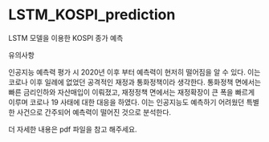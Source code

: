 # LSTM_KOSPI_prediction
LSTM 모델을 이용한 KOSPI 종가 예측

유의사항

인공지능 예측력 평가 시 2020년 이후 부터 예측력이 현저히 떨어짐을 알 수 있다.
이는 코로나 이후 일례에 없었던 공격적인 재정과 통화정책이라 생각한다.
통화정책 면에서는 빠른 금리인하와 자산매입이 이뤄졌고, 재정정책 면에서는 재정확장이 큰 폭을 빠르게 이루며 코로나 19 사태에 대한 대응을 하였다. 
이는 인공지능도 예측하기 어려웠던 특별한 사건으로 간주되어 예측력이 떨어진 것으로 분석한다.

더 자세한 내용은 pdf 파일을 참고 해주세요.
